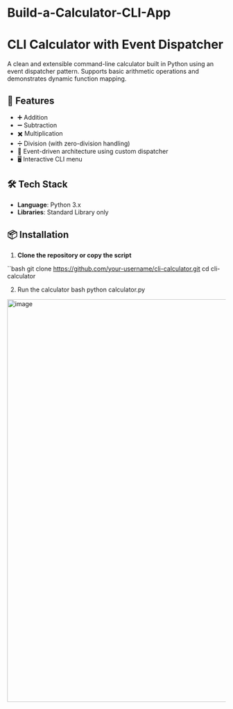 # Build-a-Calculator-CLI-App

# CLI Calculator with Event Dispatcher

A clean and extensible command-line calculator built in Python using an event dispatcher pattern. Supports basic arithmetic operations and demonstrates dynamic function mapping.

## 🚀 Features

- ➕ Addition
- ➖ Subtraction
- ✖️ Multiplication
- ➗ Division (with zero-division handling)
- 🧠 Event-driven architecture using custom dispatcher
- 🖥️ Interactive CLI menu

## 🛠️ Tech Stack

- **Language**: Python 3.x
- **Libraries**: Standard Library only

## 📦 Installation

1. **Clone the repository or copy the script**

``bash
git clone https://github.com/your-username/cli-calculator.git
cd cli-calculator

2. Run the calculator
bash
python calculator.py


<img width="1734" height="926" alt="image" src="https://github.com/user-attachments/assets/e2ec77ac-3c14-46fa-8e5e-dd1fbd58205e" />


